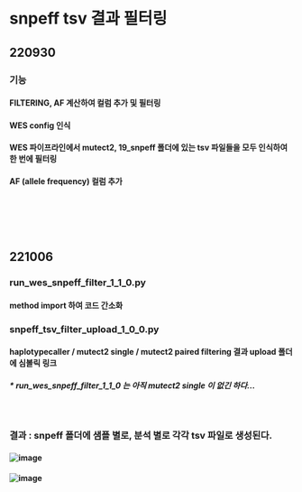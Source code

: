 # snpeff tsv 결과 필터링

## 220930
### 기능
#### FILTERING, AF 계산하여 컬럼 추가 및 필터링
#### WES config 인식
#### WES 파이프라인에서 mutect2, 19_snpeff 폴더에 있는 tsv 파일들을 모두 인식하여 한 번에 필터링
#### AF (allele frequency) 컬럼 추가

### <br/><br/><br/> 

## 221006
### run_wes_snpeff_filter_1_1_0.py
#### method import 하여 코드 간소화
### snpeff_tsv_filter_upload_1_0_0.py
#### haplotypecaller / mutect2 single / mutect2 paired filtering 결과 upload 폴더에 심볼릭 링크 
##### * run_wes_snpeff_filter_1_1_0 는 아직 mutect2 single 이 없긴 하다...

### <br/>
### 결과 : snpeff 폴더에 샘플 별로, 분석 별로 각각 tsv 파일로 생성된다.
#### ![image](https://user-images.githubusercontent.com/62974484/195233267-a519bc9f-2699-4a0a-baa8-1353c68d0bb0.png)
#### ![image](https://user-images.githubusercontent.com/62974484/195233479-2a9156dc-e8db-4e7d-b102-73b654c9e0a2.png)

### <br/><br/><br/>  
